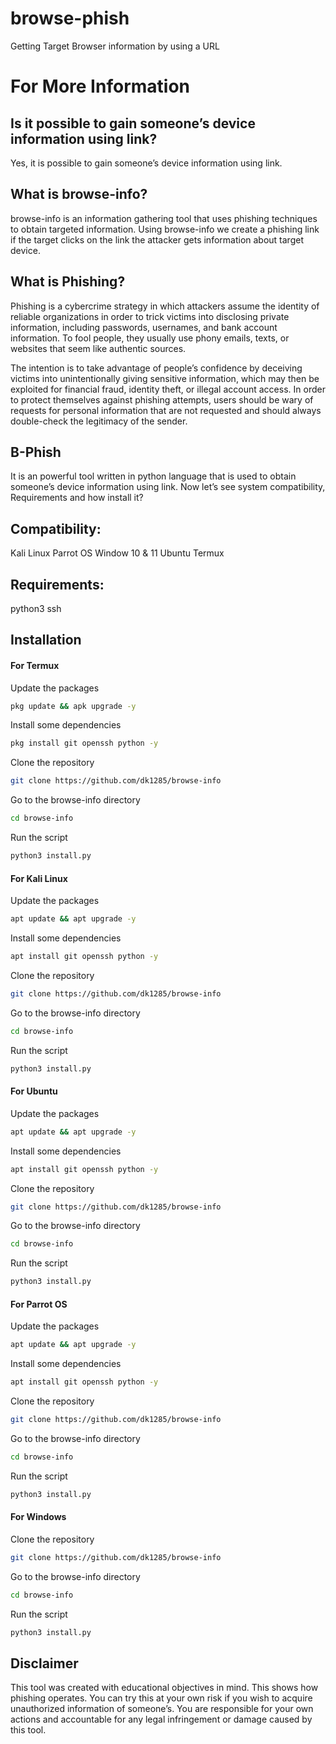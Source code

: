 # browse-phish
Getting Target Browser information by using a URL

# For More Information


## Is it possible to gain someone’s device information using link?

Yes, it is possible to gain someone’s device information using link.

## What is browse-info?

browse-info is an information gathering tool that uses phishing techniques to obtain targeted information. Using browse-info we create a phishing link if the target clicks on the link the attacker gets information about target device.

## What is Phishing?

Phishing is a cybercrime strategy in which attackers assume the identity of reliable organizations in order to trick victims into disclosing private information, including passwords, usernames, and bank account information. To fool people, they usually use phony emails, texts, or websites that seem like authentic sources.

The intention is to take advantage of people’s confidence by deceiving victims into unintentionally giving sensitive information, which may then be exploited for financial fraud, identity theft, or illegal account access. In order to protect themselves against phishing attempts, users should be wary of requests for personal information that are not requested and should always double-check the legitimacy of the sender.

## B-Phish

It is an powerful tool written in python language that is used to obtain someone’s device information using link. Now let’s see system compatibility, Requirements and how install it?

## Compatibility:

Kali Linux
Parrot OS
Window 10 & 11
Ubuntu
Termux

## Requirements:

python3
ssh

## Installation

#### For Termux

Update the packages
```bash
pkg update && apk upgrade -y
```
Install some dependencies
```bash
pkg install git openssh python -y
```
Clone the repository
```bash
git clone https://github.com/dk1285/browse-info
```
Go to the browse-info directory
```bash
cd browse-info
```
Run the script
```bash
python3 install.py
```

#### For Kali Linux

Update the packages
```bash
apt update && apt upgrade -y
```
Install some dependencies
```bash
apt install git openssh python -y
```
Clone the repository
```bash
git clone https://github.com/dk1285/browse-info
```
Go to the browse-info directory
```bash
cd browse-info
```
Run the script
```bash
python3 install.py
```

#### For Ubuntu

Update the packages
```bash
apt update && apt upgrade -y
```
Install some dependencies
```bash
apt install git openssh python -y
```
Clone the repository
```bash
git clone https://github.com/dk1285/browse-info
```
Go to the browse-info directory
```bash
cd browse-info
```
Run the script
```bash
python3 install.py
```

#### For Parrot OS

Update the packages
```bash
apt update && apt upgrade -y
```
Install some dependencies
```bash
apt install git openssh python -y
```
Clone the repository
```bash
git clone https://github.com/dk1285/browse-info
```
Go to the browse-info directory
```bash
cd browse-info
```
Run the script
```bash
python3 install.py
```

#### For Windows

Clone the repository
```bash
git clone https://github.com/dk1285/browse-info
```
Go to the browse-info directory
```bash
cd browse-info
```
Run the script
```bash
python3 install.py
```

## Disclaimer

This tool was created with educational objectives in mind. This shows how phishing operates. You can try this at your own risk if you wish to acquire unauthorized information of someone’s. You are responsible for your own actions and accountable for any legal infringement or damage caused by this tool.